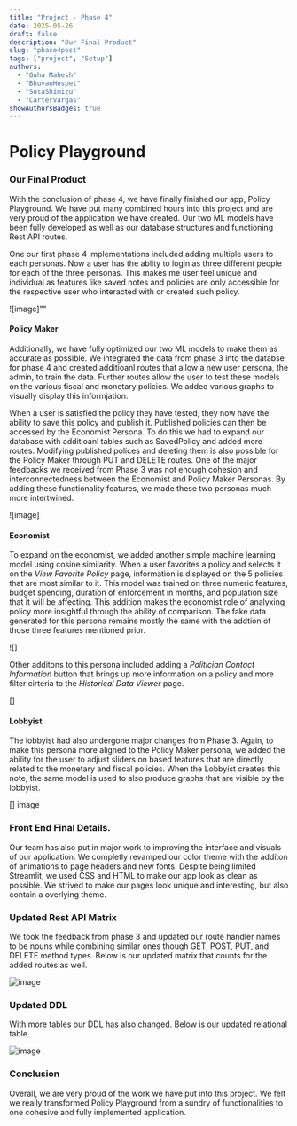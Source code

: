 ```yaml
---
title: "Project - Phase 4"
date: 2025-05-26
draft: false
description: "Our Final Product"
slug: "phase4post"
tags: ["project", "Setup"]
authors:
  - "Guha Mahesh"
  - "BhuvanHospet"
  - "SotaShimizu"
  - "CarterVargas"
showAuthorsBadges: true
---
```


# Policy Playground

### Our Final Product

With the conclusion of phase 4, we have finally finished our app, Policy Playground. We have put many combined hours into this project and are very proud of the application we have created. Our two ML models have been fully developed as well as our database structures and functioning Rest API routes.

One our first phase 4 implementations included adding multiple users to each personas. Now a user has the ablity to login as three different people for each of the three personas. This makes me user feel unique and individual as features like saved notes and policies are only accessible for the respective user who interacted with or created such policy.

![image]""

#### Policy Maker

Additionally, we have fully optimized our two ML models to make them as accurate as possible. We integrated the data from phase 3 into the databse for phase 4 and created additioanl routes that allow a new user persona, the admin, to train the data. Further routes allow the user to test these models on the various fiscal and monetary policies. We added various graphs to visually display this informjation.

When a user is satisfied the policy they have tested, they now have the ability to save this policy and publish it. Published policies can then be accessed by the Economist Persona. To do this we had to expand our database with additioanl tables such as SavedPolicy and added more routes. Modifying published polices and deleting them is also possible for the Policy Maker through PUT and DELETE routes. One of the major feedbacks we received from Phase 3 was not enough cohesion and interconnectedness between the Economist and Policy Maker Personas. By adding these functionality features, we made these two personas much more intertwined.

![image]

#### Economist

To expand on the economist, we added another simple machine learning model using cosine similarity. When a user favorites a policy and selects it on the *View Favorite Policy* page, information is displayed on the 5 policies that are most similar to it. This model was trained on three numeric features, budget spending, duration of enforcement in months, and population size that it will be affecting. This addition makes the economist role of analyxing policy more insightful through the ability of comparison. The fake data generated for this persona remains mostly the same with the addtion of those three features mentioned prior.

![]

Other additons to this persona included adding a *Politician Contact Information* button that brings up more information on a policy and more filter cirteria to the *Historical Data Viewer* page.

[]

#### Lobbyist

The lobbyist had also undergone major changes from Phase 3. Again, to make this persona more aligned to the Policy Maker persona, we added the ability for the user to adjust sliders on based features that are directly related to the monetary and fiscal policies. When the Lobbyist creates this note, the same model is used to also produce graphs that are visible by the lobbyist.

[] image

### Front End Final Details.

Our team has also put in major work to improving the interface and visuals of our application. We completly revamped our color theme with the additon of animations to page headers and new fonts. Despite being limited Streamlit, we used CSS and HTML to make our app look as clean as possible. We strived to make our pages look unique and interesting, but also contain a overlying theme.


### Updated Rest API Matrix

We took the feedback from phase 3 and updated our route handler names to be nouns while combining similar ones though GET, POST, PUT, and DELETE method types. Below is our updated matrix that counts for the added routes as well.

![image](https://i.ibb.co/n88Z7G8J/Screenshot-2025-06-12-at-10-57-44-PM.png)

### Updated DDL

With more tables our DDL has also changed. Below is our updated relational table.

![image](https://i.ibb.co/pv11DdkP/Screenshot-2025-06-12-at-11-05-10-PM.png)

### Conclusion

Overall, we are very proud of the work we have put into this project. We felt we really transformed Policy Playground from a sundry of functionalities to one cohesive and fully implemented application. 














